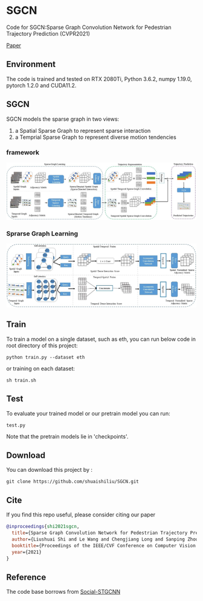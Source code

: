 # SGCN
Code for SGCN:Sparse Graph Convolution Network for Pedestrian Trajectory Prediction (CVPR2021)

[Paper](https://arxiv.org/pdf/2104.01528.pdf)

## Environment

The code is trained and tested on RTX 2080Ti, Python 3.6.2, numpy 1.19.0, pytorch 1.2.0 and CUDA11.2.

## SGCN


SGCN models the sparse graph in two views:

1) a Spatial Sparse Graph to represent sparse interaction
2) a Temprial Sparse Graph to represent diverse motion tendencies

### framework
![1](images/sgcn.jpg)

### Sprarse Graph Learning

![2](images/sparse_graph_learning.jpg)


## Train

To train a model on a single dataset, such as eth, you can run below code in root directory of this project:

```
python train.py --dataset eth

```
or training on each dataset:

```
sh train.sh

```

## Test

To evaluate your trained model or our pretrain model you can run:

```
test.py

``` 

Note that the pretrain models lie in 'checkpoints'.


## Download

You can download this project by :

```
git clone https://github.com/shuaishiliu/SGCN.git
```

## Cite

If you find this repo useful, please consider citing our paper
```bibtex
@inproceedings{shi2021sgcn,
  title={Sparse Graph Convolution Network for Pedestrian Trajectory Prediction},
  author={Liushuai Shi and Le Wang and Chengjiang Long and Sanping Zhou and Mo Zhou and Zhenxing Niu and Gang Hua},
  booktitle={Proceedings of the IEEE/CVF Conference on Computer Vision and Pattern Recognition},
  year={2021}
}
```


## Reference

The code base borrows from [Social-STGCNN](https://github.com/abduallahmohamed/Social-STGCNN)
